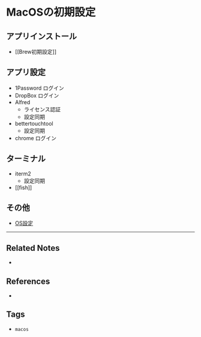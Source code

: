 # MacOSの初期設定
## アプリインストール　
- [[Brew初期設定]]

## アプリ設定
-  1Password ログイン
-  DropBox ログイン
-  Alfred
	-  ライセンス認証
	-  設定同期
-  bettertouchtool
	-  設定同期
- chrome ログイン

## ターミナル
 - iterm2
	 - 設定同期
 -  [[fish]]
 
## その他
- [OS設定](https://qiita.com/iwato/items/dcde94e0002eca7d0b9f)


---
## Related Notes
- 

## References
- 

## Tags
- `macos` 